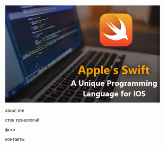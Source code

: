 ![Header](https://github.com/ArturBilalov/ArturBilalov/blob/main/assets/apple%20swift.jpeg) 

about me

стек технологий

фото

контакты
